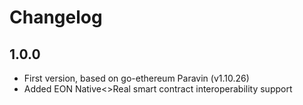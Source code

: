 # Changelog

## 1.0.0
* First version, based on go-ethereum Paravin (v1.10.26)
* Added EON Native<>Real smart contract interoperability support